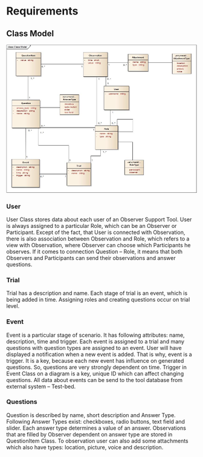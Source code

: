 # Requirements

## Class Model

![](./img/classReq.jpg)

### User
User Class stores data about each user of an Observer Support Tool. User is always assigned to a particular Role, which can be an Observer or Participant. 
Except of the fact, that User is connected with Observation, there is also association between Observation and Role, which refers to a view with Observation, where Observer can choose which Participants he observes. 
If it comes to connection Question – Role, it means that both Observers and Participants can send their observations and answer questions. 
### Trial
Trial has a description and name. Each stage of trial is an event, which is being added in time. 
Assigning roles and creating questions occur on trial level. 
### Event
Event is a particular stage of scenario. It has following attributes: name, description, time and trigger.
Each event is assigned to a trial and many questions with question types are assigned to an event. User will have displayed a notification when a new event is added. That is why, event is a trigger. It is a key, because each new event has influence on generated questions. So, questions are very strongly dependent on time. 
Trigger in Event Class on a diagram is a key, unique ID which can affect changing questions. 
All data about events can be send to the tool database from external system – Test-bed.  
### Questions
Question is described by name, short description and Answer Type. Following Answer Types exist: checkboxes, radio buttons, text field and slider.
Each answer type determines a value of an answer. Observations that are filled by Observer dependent on answer type are stored in QuestionItem Class.
To observation user can also add some attachments which also have types: location, picture, voice and description.
